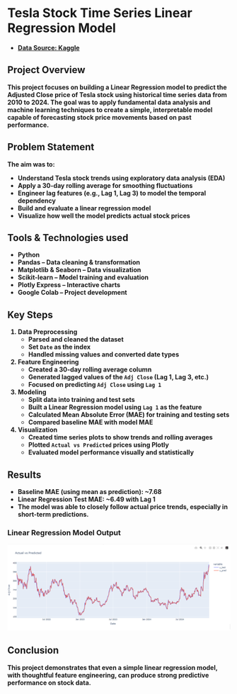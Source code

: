 <h1>Tesla Stock Time Series Linear Regression Model</h1>
<b/>
  
  - [Data Source: Kaggle](https://www.kaggle.com/datasets/simronw/tesla-stock-data-2024/data)

<h2>Project Overview</h2>
<p>This project focuses on building a Linear Regression model to predict the Adjusted Close price of Tesla stock using historical time series data from 2010 to 2024. The goal was to apply fundamental data analysis and machine learning techniques to create a simple, interpretable model capable of forecasting stock price movements based on past performance.</p>

<h2>Problem Statement</h2>
<p>The aim was to:</p>
<ul>
  <li>Understand Tesla stock trends using exploratory data analysis (EDA)</li>
  <li>Apply a 30-day rolling average for smoothing fluctuations</li>
  <li>Engineer lag features (e.g., Lag 1, Lag 3) to model the temporal dependency</li>
  <li>Build and evaluate a linear regression model</li>
  <li>Visualize how well the model predicts actual stock prices</li>
</ul>
<h2>Tools & Technologies used</h2>
<ul>
  <li><strong>Python</strong></li>
  <li><strong>Pandas</strong> – Data cleaning & transformation</li>
  <li><strong>Matplotlib & Seaborn</strong> – Data visualization</li>
  <li><strong>Scikit-learn</strong> – Model training and evaluation</li>
  <li><strong>Plotly Express</strong> – Interactive charts</li>
  <li><strong>Google Colab</strong> – Project development</li>
</ul>
<h2> Key Steps</h2>
  <ol>
    <li><strong>Data Preprocessing</strong>
      <ul>
        <li>Parsed and cleaned the dataset</li>
        <li>Set <code>Date</code> as the index</li>
        <li>Handled missing values and converted date types</li>
      </ul>
    </li>
    <li><strong>Feature Engineering</strong>
      <ul>
        <li>Created a 30-day rolling average column</li>
        <li>Generated lagged values of the <code>Adj Close</code> (Lag 1, Lag 3, etc.)</li>
        <li>Focused on predicting <code>Adj Close</code> using <code>Lag 1</code></li>
      </ul>
    </li>
    <li><strong>Modeling</strong>
      <ul>
        <li>Split data into training and test sets</li>
        <li>Built a <strong>Linear Regression</strong> model using <code>Lag 1</code> as the feature</li>
        <li>Calculated <strong>Mean Absolute Error (MAE)</strong> for training and testing sets</li>
        <li>Compared baseline MAE with model MAE</li>
      </ul>
    </li>
    <li><strong>Visualization</strong>
      <ul>
        <li>Created time series plots to show trends and rolling averages</li>
        <li>Plotted <code>Actual vs Predicted</code> prices using Plotly</li>
        <li>Evaluated model performance visually and statistically</li>
      </ul>
    </li>
  </ol>
  <h2>Results</h2>
  <ul>
    <li><strong>Baseline MAE (using mean as prediction):</strong> ~7.68</li>
    <li><strong>Linear Regression Test MAE:</strong> ~6.49 with Lag 1</li>
    <li>The model was able to <strong>closely follow actual price trends</strong>, especially in short-term predictions.</li>
  </ul>
  <h3>Linear Regression Model Output</h3>
   
   ![image alt](https://github.com/ruvimbo-makayi/TeslaLinearRegression-Model/blob/main/Screenshot%202025-04-29%20132702.png?raw=true)

  <h2>Conclusion</h2>
  <p>This project demonstrates that even a simple linear regression model, with thoughtful feature engineering, can produce <strong>strong predictive performance</strong> on stock data.</p>
